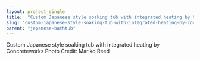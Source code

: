 ```yaml
---
layout: project_single
title:  "Custom Japanese style soaking tub with integrated heating by Concreteworks Photo Credit: Mariko Reed"
slug: "custom-japanese-style-soaking-tub-with-integrated-heating-by-concreteworks-photo-credit-mariko-reed"
parent: "japanese-bathtub"
---
```

Custom Japanese style soaking tub with integrated heating by Concreteworks Photo Credit: Mariko Reed
